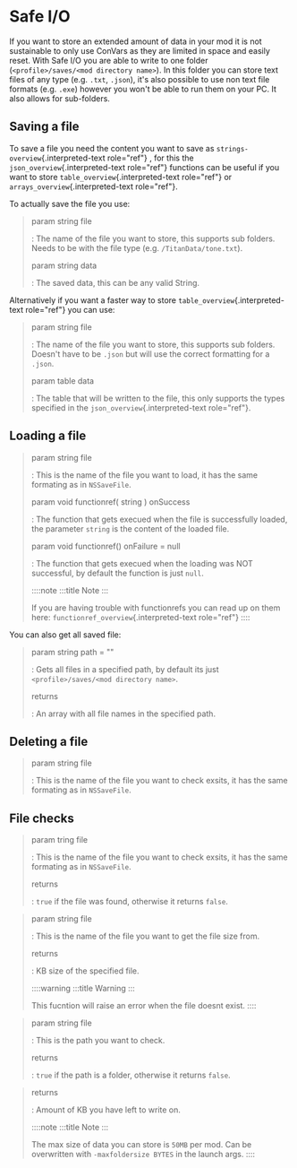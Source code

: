 # Safe I/O

If you want to store an extended amount of data in your mod it is not
sustainable to only use ConVars as they are limited in space and easily
reset. With Safe I/O you are able to write to one folder
(`<profile>/saves/<mod directory name>`). In this folder you can store
text files of any type (e.g. `.txt`, `.json`), it\'s also possible to
use non text file formats (e.g. `.exe`) however you won\'t be able to
run them on your PC. It also allows for sub-folders.

## Saving a file

To save a file you need the content you want to save as
`strings-overview`{.interpreted-text role="ref"} , for this the
`json_overview`{.interpreted-text role="ref"} functions can be useful if
you want to store `table_overview`{.interpreted-text role="ref"} or
`arrays_overview`{.interpreted-text role="ref"}.

To actually save the file you use:

> 
>
> param string file
>
> :   The name of the file you want to store, this supports sub folders.
>     Needs to be with the file type (e.g. `/TitanData/tone.txt`).
>
> param string data
>
> :   The saved data, this can be any valid String.

Alternatively if you want a faster way to store
`table_overview`{.interpreted-text role="ref"} you can use:

> 
>
> param string file
>
> :   The name of the file you want to store, this supports sub folders.
>     Doesn\'t have to be `.json` but will use the correct formatting
>     for a `.json`.
>
> param table data
>
> :   The table that will be written to the file, this only supports the
>     types specified in the `json_overview`{.interpreted-text
>     role="ref"}.

## Loading a file

> 
>
> param string file
>
> :   This is the name of the file you want to load, it has the same
>     formating as in `NSSaveFile`.
>
> param void functionref( string ) onSuccess
>
> :   The function that gets execued when the file is successfully
>     loaded, the parameter `string` is the content of the loaded file.
>
> param void functionref() onFailure = null
>
> :   The function that gets execued when the loading was NOT
>     successful, by default the function is just `null`.
>
> ::::note
> :::title
> Note
> :::
>
> If you are having trouble with functionrefs you can read up on them
> here: `functionref_overview`{.interpreted-text role="ref"}
> ::::

You can also get all saved file:

> 
>
> param string path = \"\"
>
> :   Gets all files in a specified path, by default its just
>     `<profile>/saves/<mod directory name>`.
>
> returns
>
> :   An array with all file names in the specified path.

## Deleting a file

> 
>
> param string file
>
> :   This is the name of the file you want to check exsits, it has the
>     same formating as in `NSSaveFile`.

## File checks

> 
>
> param tring file
>
> :   This is the name of the file you want to check exsits, it has the
>     same formating as in `NSSaveFile`.
>
> returns
>
> :   `true` if the file was found, otherwise it returns `false`.

> 
>
> param string file
>
> :   This is the name of the file you want to get the file size from.
>
> returns
>
> :   KB size of the specified file.
>
> ::::warning
> :::title
> Warning
> :::
>
> This fucntion will raise an error when the file doesnt exist.
> ::::

> 
>
> param string file
>
> :   This is the path you want to check.
>
> returns
>
> :   `true` if the path is a folder, otherwise it returns `false`.

> 
>
> returns
>
> :   Amount of KB you have left to write on.
>
> ::::note
> :::title
> Note
> :::
>
> The max size of data you can store is `50MB` per mod. Can be
> overwritten with `-maxfoldersize BYTES` in the launch args.
> ::::
